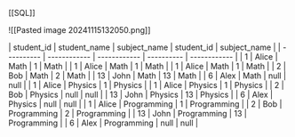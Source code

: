 [[SQL]]

![[Pasted image 20241115132050.png]]


| student_id | student_name | subject_name | student_id | subject_name | | ---------- | ------------ | ------------ | ---------- | ------------ | | 1 | Alice | Math | 1 | Math | | 1 | Alice | Math | 1 | Math | | 1 | Alice | Math | 1 | Math | | 2 | Bob | Math | 2 | Math | | 13 | John | Math | 13 | Math | | 6 | Alex | Math | null | null | | 1 | Alice | Physics | 1 | Physics | | 1 | Alice | Physics | 1 | Physics | | 2 | Bob | Physics | null | null | | 13 | John | Physics | 13 | Physics | | 6 | Alex | Physics | null | null | | 1 | Alice | Programming | 1 | Programming | | 2 | Bob | Programming | 2 | Programming | | 13 | John | Programming | 13 | Programming | | 6 | Alex | Programming | null | null |